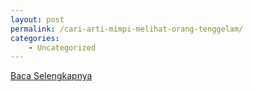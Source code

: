 ```yaml
---
layout: post
permalink: /cari-arti-mimpi-melihat-orang-tenggelam/
categories:
    - Uncategorized
---
```


[Baca Selengkapnya](/09)
